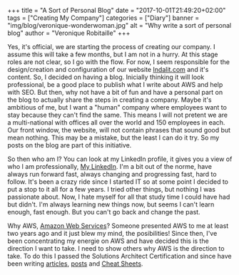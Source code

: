 +++
title = "A Sort of Personal Blog"
date = "2017-10-01T21:49:20+02:00"
tags = ["Creating My Company"]
categories = ["Diary"]
banner = "img/blog/veronique-wonderwoman.jpg"
alt = "Why write a sort of personal blog"
author = "Veronique Robitaille"
+++

Yes, it's official, we are starting the process of creating our company.  I assume this will take a few months, but I am not in a hurry.  At this stage roles are not clear, so I go with the flow.  For now, I seem responsible for the design/creation and configuration of our website [Indalit.com](http://www.indalit.com) and it's content.  So, I decided on having a blog.  Inicially thinking it will look professional, be a good place to publish what I write about AWS and help with SEO.  But then, why not have a bit of fun and have a personal part on the blog to actually share the steps in creating a company.  Maybe it's ambitious of me, but I want a "human" company where employees want to stay because they can't find the same.  This means I will not pretent we are a multi-national with offices all over the world and 150 employees in each.  Our front window, the website, will not contain phrases that sound good but mean nothing.  This may be a mistake, but the least I can do it try.  So my posts on the blog are part of this initiative. 

So then who am I?  You can look at my LinkedIn profile, it gives you a view of who I am professionally, [My LinkedIn](https://www.linkedin.com/in/veroniqueheitor/).  I'm a bit out of the norme, have always run forward fast, always changing and progressing fast, hard to follow.  It's been a crazy ride since I started IT so at some point I decided to put a stop to it all for a few years.  I tried other things, but nothing I was passionate about.  Now, I hate myself for all that study time I could have had but didn't.  I'm always learning new things now, but seems I can't learn enough, fast enough.  But you can't go back and change the past.

Why AWS, [Amazon Web Services](https://aws.amazon.com)?  Someone presented AWS to me at least two years ago and it just blew my mind, the posibilities!  Since then, I've been concentrating my energie on AWS and have decided this is the direction I want to take.  I need to show others why AWS is the direction to take.  To do this I passed the Solutions Architect Certification and since have been writing [articles](https://medium.com/search?q=Understanding%20AWS%20Elastic%20Load%20Balancing), [posts](/blog/2017/07/28/aws-ec2-ebs-encryption/) and [Cheat Sheets](/blog/2017/12/14/aws-storage-gateway-cheatsheet/).

